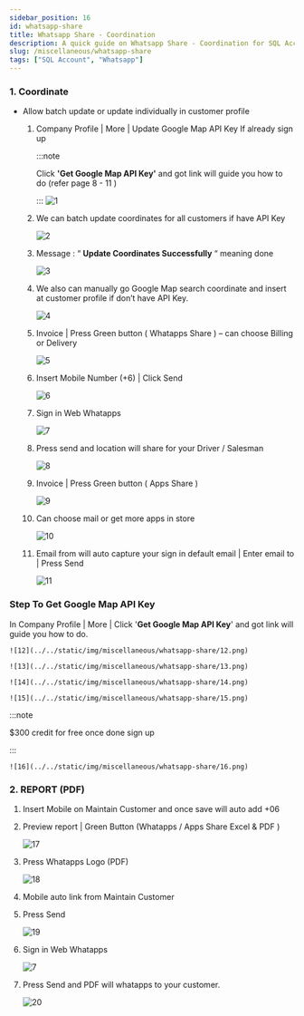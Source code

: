 ```yaml
---
sidebar_position: 16
id: whatsapp-share
title: Whatsapp Share - Coordination
description: A quick guide on Whatsapp Share - Coordination for SQL Account
slug: /miscellaneous/whatsapp-share
tags: ["SQL Account", "Whatsapp"]
---
```


### 1. Coordinate

- Allow batch update or update individually in customer profile

   1. Company Profile | More | Update Google Map API Key If already sign up

      :::note

      Click **'Get Google Map API Key'** and got link will guide you how to do (refer page 8 - 11 )

      :::
      ![1](../../static/img/miscellaneous/whatsapp-share/1.png)

   2. We can batch update coordinates for all customers if have API Key

      ![2](../../static/img/miscellaneous/whatsapp-share/2.png)

   3. Message : “ **Update Coordinates Successfully** “ meaning done

      ![3](../../static/img/miscellaneous/whatsapp-share/3.png)

   4. We also can manually go Google Map search coordinate and insert at customer profile if don’t have API Key.

      ![4](../../static/img/miscellaneous/whatsapp-share/4.png)

   5. Invoice | Press Green button ( Whatapps Share ) – can choose Billing or Delivery

      ![5](../../static/img/miscellaneous/whatsapp-share/5.png)

   6. Insert Mobile Number (+6) | Click Send

      ![6](../../static/img/miscellaneous/whatsapp-share/6.png)

   7. Sign in Web Whatapps

      ![7](../../static/img/miscellaneous/whatsapp-share/7.png)

   8. Press send and location will share for your Driver / Salesman

      ![8](../../static/img/miscellaneous/whatsapp-share/8.png)

   9. Invoice | Press Green button ( Apps Share )

      ![9](../../static/img/miscellaneous/whatsapp-share/9.png)

   10. Can choose mail or get more apps in store

         ![10](../../static/img/miscellaneous/whatsapp-share/10.png)

   11. Email from will auto capture your sign in default email | Enter email to | Press Send

         ![11](../../static/img/miscellaneous/whatsapp-share/11.png)

### Step To Get Google Map API Key

In Company Profile | More | Click '**Get Google Map API Key**' and got link will guide you how to do.

    ![12](../../static/img/miscellaneous/whatsapp-share/12.png)

    ![13](../../static/img/miscellaneous/whatsapp-share/13.png)

    ![14](../../static/img/miscellaneous/whatsapp-share/14.png)

    ![15](../../static/img/miscellaneous/whatsapp-share/15.png)

:::note

$300 credit for free once done sign up

:::

    ![16](../../static/img/miscellaneous/whatsapp-share/16.png)

### 2. REPORT (PDF)

   1. Insert Mobile on Maintain Customer and once save will auto add +06

   2. Preview report | Green Button (Whatapps / Apps Share Excel & PDF )

      ![17](../../static/img/miscellaneous/whatsapp-share/17.png)

   3. Press Whatapps Logo (PDF)

      ![18](../../static/img/miscellaneous/whatsapp-share/18.png)

   4. Mobile auto link from Maintain Customer

   5. Press Send

      ![19](../../static/img/miscellaneous/whatsapp-share/19.png)

   6. Sign in Web Whatapps

      ![7](../../static/img/miscellaneous/whatsapp-share/7.png)

   7. Press Send and PDF will whatapps to your customer.

      ![20](../../static/img/miscellaneous/whatsapp-share/20.png)
